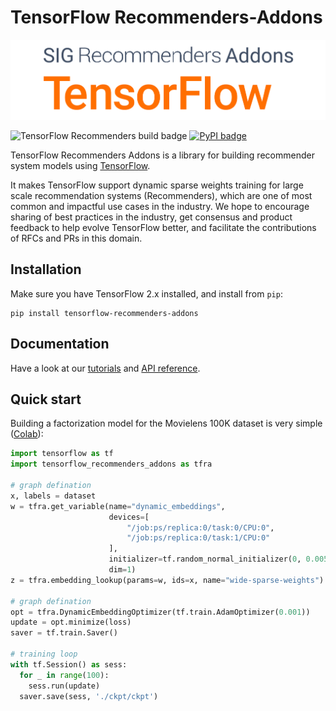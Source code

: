 # TensorFlow Recommenders-Addons

![TensorFlow Recommenders-Addons logo](assets/SIGRecommendersAddons.png)

![TensorFlow Recommenders build badge](https://github.com/tensorflow/recommenders/workflows/TensorFlow%20Recommenders/badge.svg)
[![PyPI badge](https://img.shields.io/pypi/v/tensorflow-recommenders-addons.svg)](https://pypi.python.org/pypi/tensorflow-recommenders-addons/)

TensorFlow Recommenders Addons is a library for building recommender system models
using [TensorFlow](https://www.tensorflow.org).

It makes TensorFlow support dynamic sparse weights training for large scale recommendation systems (Recommenders), which are one of most common and impactful use cases in the industry. We hope to encourage sharing of best practices in the industry, get consensus and product feedback to help evolve TensorFlow better, and facilitate the contributions of RFCs and PRs in this domain.

## Installation

Make sure you have TensorFlow 2.x installed, and install from `pip`:

```shell
pip install tensorflow-recommenders-addons

```

## Documentation

Have a look at our
[tutorials](https://tensorflow.org/recommenders/examples/quickstart) and
[API reference](https://www.tensorflow.org/recommenders-addons/api_docs/python/tfra/).

## Quick start

Building a factorization model for the Movielens 100K dataset is very simple
([Colab](https://tensorflow.org/recommenders-addons/examples/quickstart)):

```python
import tensorflow as tf
import tensorflow_recommenders_addons as tfra

# graph defination
x, labels = dataset
w = tfra.get_variable(name="dynamic_embeddings",
                      devices=[
                          "/job:ps/replica:0/task:0/CPU:0",
                          "/job:ps/replica:0/task:1/CPU:0"
                      ],
                      initializer=tf.random_normal_initializer(0, 0.005),
                      dim=1)
z = tfra.embedding_lookup(params=w, ids=x, name="wide-sparse-weights")

# graph defination
opt = tfra.DynamicEmbeddingOptimizer(tf.train.AdamOptimizer(0.001))
update = opt.minimize(loss)
saver = tf.train.Saver()

# training loop
with tf.Session() as sess:
  for _ in range(100):
    sess.run(update)
  saver.save(sess, './ckpt/ckpt')

```
